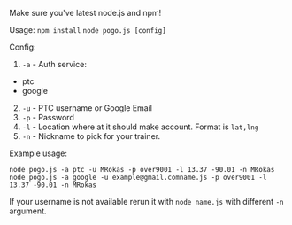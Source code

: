 Make sure you've latest node.js and npm!

Usage:
`npm install`
`node pogo.js [config]`

Config:

1. `-a` - Auth service:
  * ptc
  * google
2. `-u` - PTC username or Google Email
3. `-p` - Password
4. `-l` - Location where at it should make account. Format is `lat,lng`
5. `-n` - Nickname to pick for your trainer.

Example usage: 

`node pogo.js -a ptc -u MRokas -p over9001 -l 13.37 -90.01 -n MRokas`
`node pogo.js -a google -u example@gmail.comname.js -p over9001 -l 13.37 -90.01 -n MRokas`

If your username is not available rerun it with `node name.js` with different `-n` argument.
